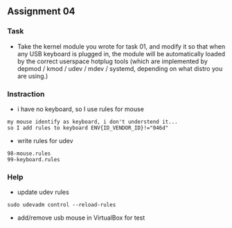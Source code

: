 ## Assignment 04

### Task
- Take the kernel module you wrote for task 01, and modify it so that when any USB keyboard is plugged in, the module will be automatically loaded by the correct userspace hotplug tools (which are implemented by depmod / kmod / udev / mdev / systemd, depending on what distro you are using.)

### Instraction
- i have no keyboard, so I use rules for mouse
```
my mouse identify as keyboard, i don't understend it...
so I add rules to keyboard ENV{ID_VENDOR_ID}!="046d"
```
- write rules for udev
```
98-mouse.rules
99-keyboard.rules
```

### Help
- update udev rules
```
sudo udevadm control --reload-rules
```
- add/remove usb mouse in VirtualBox for test
